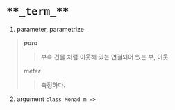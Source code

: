 # ``` **_term_** ```
1. parameter, parametrize
> **_para_**
>> 부속 건물 처럼 이웃해 있는 연결되어 있는 
>> 부, 이웃
>
> _meter_
>> 측정하다.

2. argument
```class Monad m =>```
